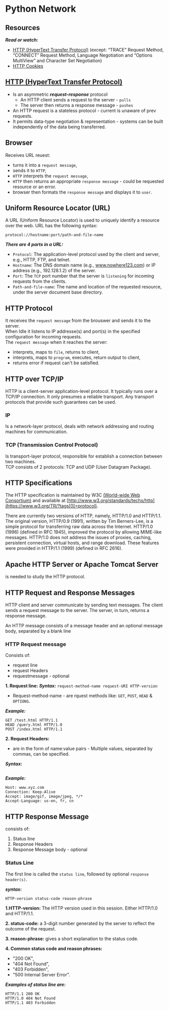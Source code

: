 # Python Network

## Resources
***Read or watch:***
- [HTTP (HyperText Transfer Protocol)](https://www3.ntu.edu.sg/home/ehchua/programming/webprogramming/HTTP_Basics.html) (except: “TRACE” Request Method, “CONNECT” Request Method, Language Negotiation and “Options MultiView” and Character Set Negotiation)
- [HTTP Cookies](https://developer.mozilla.org/en-US/docs/Web/HTTP/Cookies)


## [HTTP (HyperText Transfer Protocol)](https://www3.ntu.edu.sg/home/ehchua/programming/webprogramming/HTTP_Basics.html)

- Is an asymmetric ***request-response*** protocol
    * An HTTP client sends a request to the server - `pulls`
    * The server then returns a response message - `pushes`
- An HTTP request is a stateless protocol - current is unaware of prev requests.
- It permits data-type negotiation & representation - systems can be built independently of the data being transferred.

## Browser
Receives URL reuest:
- turns it into a `request message`,
- sends it to `HTTP`,
- `HTTP` interprets the `request message`,
- `HTTP` then returns an appropriate `response message` - could be requested resource or an error.
- browser then formats the `response message` and displays it to `user`.

## Uniform Resource Locator (URL)
A URL (Uniform Resource Locator) is used to uniquely identify a resource over the web. URL has the following syntax:

`protocol://hostname:port/path-and-file-name`

***There are 4 parts in a URL:***
- `Protocol`: The application-level protocol used by the client and server, e.g., HTTP, FTP, and telnet.
- `Hostname`: The DNS domain name (e.g., www.nowhere123.com) or IP address (e.g., 192.128.1.2) of the server.
- `Port`: The `TCP` port number that the server is `listening` for incoming requests from the clients.
- `Path-and-file-name`: The name and location of the requested resource, under the server document base directory.

## HTTP Protocol
It receives the `request message` from the brouswer and sends it to the server.  
When Idle it listens to IP addresse(s) and port(s) in the specified configuration for incoming requests.  
The `request message` when it reaches the server:
- interprets, maps to `file`, returns to client,
- interprets, maps to `program`, executes, return output to client,
- returns error if request can't be satisfied.

## HTTP over TCP/IP
HTTP is a client-server application-level protocol. It typically runs over a TCP/IP connection. It only presumes a reliable transport. Any transport protocols that provide such guarantees can be used.

### IP
Is a network-layer protocol, deals with network addressing and routing machines for communication.

### TCP (Transmission Control Protocol)
Is transport-layer protocol, responsible for establish a connection between two machines.  
TCP consists of 2 protocols: TCP and UDP (User Datagram Package).

## HTTP Specifications
The HTTP specification is maintained by W3C [(World-wide Web Consortium)](https://www.w3.org/) and available at [http://www.w3.org/standards/techs/http](https://www.w3.org/TR/?tags[0]=protocol).  

There are currently two versions of HTTP, namely, HTTP/1.0 and HTTP/1.1.  
The original version, HTTP/0.9 (1991), written by Tim Berners-Lee, is a simple protocol for transferring raw data across the Internet.  HTTP/1.0 (1996) (defined in RFC 1945), improved the protocol by allowing MIME-like messages.  HTTP/1.0 does not address the issues of proxies, caching, persistent connection, virtual hosts, and range download. These features were provided in HTTP/1.1 (1999) (defined in RFC 2616).

## Apache HTTP Server or Apache Tomcat Server
is needed to study the HTTP protocol.

## HTTP Request and Response Messages
HTTP client and server communicate by sending text messages. The client sends a request message to the server.  The server, in turn, returns a response message.

An HTTP message consists of a message header and an optional message body, separated by a blank line

### HTTP Request message
Consists of:
- request line
- request Headers
- requestmessage - optional

**1. Request line:**
***Syntax:***
```request-method-name request-URI HTTP-version```

- Request-method-name - are rquest methods like: `GET`, `POST`, `HEAD` & `OPTIONS`.  

***Example:***
```
GET /test.html HTTP/1.1
HEAD /query.html HTTP/1.0
POST /index.html HTTP/1.1
```

**2. Request Headers:**
- are in the form of name:value pairs - Multiple values, separated by commas, can be specified.

***Syntax:***
```request-header-name: request-header-value1, request-header-value2, ...
```

***Example:***
```
Host: www.xyz.com
Connection: Keep-Alive
Accept: image/gif, image/jpeg, */*
Accept-Language: us-en, fr, cn
```

## HTTP Response Message
consists of:
1. Status line
2. Response  Headers
3. Response Message body - optional

### Status Line
The first line is called the `status line`, followed by optional `response header(s)`.

***syntax:***
```
HTTP-version status-code reason-phrase
```
**1.HTTP-version:**
The HTTP version used in this session. Either HTTP/1.0 and HTTP/1.1.

**2. status-code:**
a 3-digit number generated by the server to reflect the outcome of the request.

**3. reason-phrase:**
gives a short explanation to the status code.

**4. Common status code and reason phrases:**
- "200 OK",
- "404 Not Found",
- "403 Forbidden",
- "500 Internal Server Error".

***Examples of status line are:***
```
HTTP/1.1 200 OK
HTTP/1.0 404 Not Found
HTTP/1.1 403 Forbidden
```